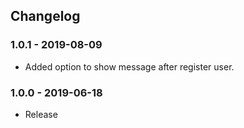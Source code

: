 ## Changelog

### 1.0.1 - 2019-08-09

- Added option to show message after register user.

### 1.0.0 - 2019-06-18

- Release
